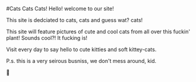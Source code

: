 #Cats Cats Cats!
Hello! welcome to our site!

This site is dedciated to cats, cats and guess wat? cats!

This site will feature pictures of cute and cool cats from all over this fuckin' plant! Sounds cool?! It fucking is!

Visit every day to say hello to cute kitties and soft kittey-cats.

P.s. this is a very seirous busniss, we don't mess around, kid.

:pizza:
